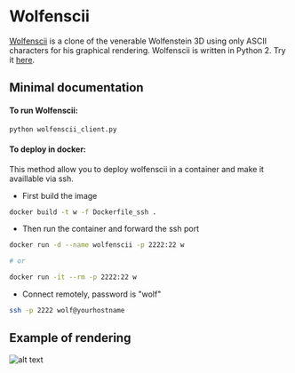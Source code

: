 # Wolfenscii

[Wolfenscii](https://github.com/fanff/wolfenscii) is a clone of the venerable Wolfenstein 3D using only ASCII characters for his graphical rendering. Wolfenscii is written in Python 2. Try it [here](http://fanff.github.io/wolfenscii/js/).

## Minimal documentation


#### To run Wolfenscii:

```bash
python wolfenscii_client.py
```

#### To deploy in docker:

This method allow you to deploy wolfenscii in a container and make it availlable via ssh.

* First build the image
```bash
docker build -t w -f Dockerfile_ssh .
```

* Then run the container and forward the ssh port
```bash
docker run -d --name wolfenscii -p 2222:22 w

# or

docker run -it --rm -p 2222:22 w
```

* Connect remotely, password is "wolf"
```bash
ssh -p 2222 wolf@yourhostname 
```

## Example of rendering

![alt text](https://github.com/fauconnier/wolfenscii/raw/master/wolfenscii/asset/pic/pic.png "Graphical rendering")

